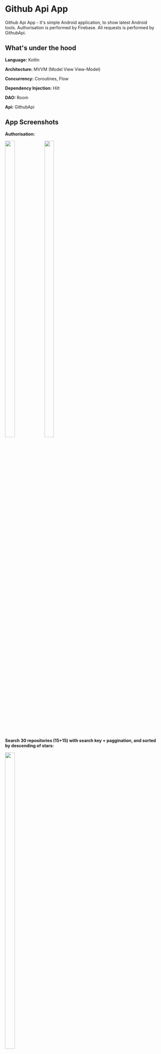 # Github Api App
Github Api App - it's simple Android application, to show latest Android tools. Authorisation is performed by Firebase. All requests is performed by GithubApi.

## What's under the hood

**Language:** Kotlin

**Architecture:** MVVM (Model View View-Model)

**Concurrency:** Coroutines, Flow

**Dependency Injection:** Hilt

**DAO:** Room

**Api:** GithubApi

## App Screenshots
**Authorisation:**

<img src="https://user-images.githubusercontent.com/41620144/179197516-a4171509-8561-4ad3-b1cf-91b7ea7c4a76.png" width="25%" height="50%"> <img src="https://user-images.githubusercontent.com/41620144/179197564-85b9b755-36d0-42b7-818f-f6722460a6d3.png" width="25%" height="50%">

**Search 30 repositories (15+15) with search key + paggination, and sorted by descending of stars:**

<img src="https://user-images.githubusercontent.com/41620144/179197700-719722ee-7477-4e2a-ace9-d759e1317a93.png" width="25%" height="50%">

**See latests 20 searched repositories(can be viewed without Internet connection):**

<img src="https://user-images.githubusercontent.com/41620144/179197748-c2ba591d-ffd0-4f4e-bea8-b4cf65e6cdd8.png" width="25%" height="50%">

**Open repository page when cliking on element in list:**

<img src="https://user-images.githubusercontent.com/41620144/179201345-e520a298-3433-4137-8f5b-acf8ada0cfcd.png" width="25%" height="50%"> <img src="https://user-images.githubusercontent.com/41620144/179201365-c38793b9-8d6a-4dd1-ace3-d86a628822cf.png" width="25%" height="50%"> 

## Project Structure

**To Dos:** Tests



## What were the requirements

**Завдання:**

Написати додаток, що шукає репозиторії за назвою, використовуючи **[GitHub API](https://docs.github.com/en/free-pro-team@latest/rest)**.

**Вимоги:**

- Пошук результатів доступний тільки після авторизації. Авторизація через обліковий запис GitHub;
- Результат пошуку має містити 30 елементів (використовувати 2 паралельні потоки, перші 15 елементів результату з 1 потоку і наступні 15 елементів з 2 потоку);
- Зробити пагінацію для підвантаження наступних результатів (використовуючи той самий підхід);
- Під час пошуку екран не має блокуватися (можна проскролювати результати пошуку);
- Репозиторії мають бути відсортованими за кількістю зірок;
- Під час натискання на назву відкривається браузер з інформацією про репозиторій, а сам елемент позначається як переглянутий;
- Додати екран з історією переглядів репозиторіїв. Історія має містити останні 20 переглянутих елементів. Має працювати оффлайн.
